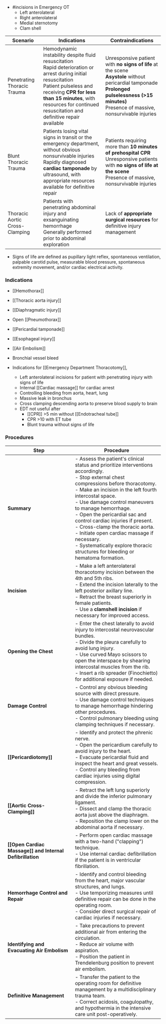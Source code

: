 - #incisions in Emergency OT
	- Left anterolateral
	- Right anterolateral
	- Medial sternotomy
	- Clam shell 

| **Scenario**                   | **Indications**                                                                                                                                                                                                                                                   | **Contraindications**                                                                                                                                                                                 |
| ------------------------------ | ----------------------------------------------------------------------------------------------------------------------------------------------------------------------------------------------------------------------------------------------------------------- | ----------------------------------------------------------------------------------------------------------------------------------------------------------------------------------------------------- |
| Penetrating Thoracic Trauma    | Hemodynamic instability despite fluid resuscitation<br>Rapid deterioration or arrest during initial resuscitation<br>Patient pulseless and receiving **CPR for less than 15 minutes**, with resources for continued resuscitation and definitive repair available | Unresponsive patient with **no signs of life** at the scene<br>**Asystole** without pericardial tamponade<br>**Prolonged pulselessness (>15 minutes)**<br>Presence of massive, nonsurvivable injuries |
| Blunt Thoracic Trauma          | Patients losing vital signs in transit or the emergency department, without obvious nonsurvivable injuries<br>Rapidly diagnosed **cardiac tamponade** by ultrasound, with appropriate resources available for definitive repair                                   | Patients requiring more than **10 minutes of prehospital CPR**<br>Unresponsive patients with **no signs of life at the scene**<br>Presence of massive, nonsurvivable injuries                         |
| Thoracic Aortic Cross-Clamping | Patients with penetrating abdominal injury and exsanguinating hemorrhage<br>Generally performed prior to abdominal exploration                                                                                                                                    | Lack of **appropriate surgical resources** for definitive injury management                                                                                                                           |
- Signs of life are defined as pupillary light reflex, spontaneous ventilation, palpable carotid pulse, measurable blood pressure, spontaneous extremity movement, and/or cardiac electrical activity.
### Indications 
- [[Hemothorax]]
- [[Thoracic aorta injury]] 
- [[Diaphragmatic injury]] 
- Open [[Pneumothorax]] 
- [[Pericardial tamponade]] 
- [[Esophageal injury]] 
- [[Air Embolism]] 
- Bronchial vessel bleed  

- Indications for [[Emergency Department Thoracotomy]], 
	- Left anterolateral incisions for patient with penetrating injury with signs of life
	- Internal [[Cardiac massage]] for cardiac arrest
	- Controlling bleeding from aorta, heart, lung
	- Massive leak in bronchus
	- Cross clamping descending aorta to preserve blood supply to brain
	- EDT not useful after 
		- [[CPR]] >5 min without [[Endotracheal tube]]
		- CPR >10 with ET tube
		- Blunt trauma without signs of life

### Procedures

| Step                                                     | Procedure                                                                                                                                                                                                                                                                                                                                                                                                                                                                                                              |
| -------------------------------------------------------- | ---------------------------------------------------------------------------------------------------------------------------------------------------------------------------------------------------------------------------------------------------------------------------------------------------------------------------------------------------------------------------------------------------------------------------------------------------------------------------------------------------------------------- |
| **Summary**                                              | - Assess the patient's clinical status and prioritize interventions accordingly.<br> - Stop external chest compressions before thoracotomy.<br> - Make an incision in the left fourth intercostal space.<br> - Use damage control maneuvers to manage hemorrhage.<br> - Open the pericardial sac and control cardiac injuries if present.<br> - Cross-clamp the thoracic aorta.<br> - Initiate open cardiac massage if necessary.<br> - Systematically explore thoracic structures for bleeding or hematoma formation. |
| **Incision**                                             | - Make a left anterolateral thoracotomy incision between the 4th and 5th ribs.<br> - Extend the incision laterally to the left posterior axillary line.<br> - Retract the breast superiorly in female patients.<br> - Use a **clamshell incision** if necessary for improved access.                                                                                                                                                                                                                                   |
| **Opening the Chest**                                    | - Enter the chest laterally to avoid injury to intercostal neurovascular bundles.<br> - Divide the pleura carefully to avoid lung injury.<br> - Use curved Mayo scissors to open the interspace by shearing intercostal muscles from the rib.<br> - Insert a rib spreader (Finochietto) for additional exposure if needed.                                                                                                                                                                                             |
| **Damage Control**                                       | - Control any obvious bleeding source with direct pressure.<br> - Use damage control techniques to manage hemorrhage hindering other procedures.<br> - Control pulmonary bleeding using clamping techniques if necessary.                                                                                                                                                                                                                                                                                              |
| **[[Pericardiotomy]]**                                   | - Identify and protect the phrenic nerve.<br> - Open the pericardium carefully to avoid injury to the heart.<br> - Evacuate pericardial fluid and inspect the heart and great vessels.<br> - Control any bleeding from cardiac injuries using digital compression.                                                                                                                                                                                                                                                     |
| **[[Aortic Cross-Clamping]]**                            | - Retract the left lung superiorly and divide the inferior pulmonary ligament.<br> - Dissect and clamp the thoracic aorta just above the diaphragm.<br> - Reposition the clamp lower on the abdominal aorta if necessary.                                                                                                                                                                                                                                                                                              |
| **[[Open Cardiac Massage]] and Internal Defibrillation** | - Perform open cardiac massage with a two-hand ("clapping") technique.<br> - Use internal cardiac defibrillation if the patient is in ventricular fibrillation.                                                                                                                                                                                                                                                                                                                                                        |
| **Hemorrhage Control and Repair**                        | - Identify and control bleeding from the heart, major vascular structures, and lungs.<br> - Use temporizing measures until definitive repair can be done in the operating room.<br> - Consider direct surgical repair of cardiac injuries if necessary.                                                                                                                                                                                                                                                                |
| **Identifying and Evacuating Air Embolism**              | - Take precautions to prevent additional air from entering the circulation.<br> - Reduce air volume with aspiration.<br> - Position the patient in Trendelenburg position to prevent air embolism.                                                                                                                                                                                                                                                                                                                     |
| **Definitive Management**                                | - Transfer the patient to the operating room for definitive management by a multidisciplinary trauma team.<br> - Correct acidosis, coagulopathy, and hypothermia in the intensive care unit post-operatively.                                                                                                                                                                                                                                                                                                          |

